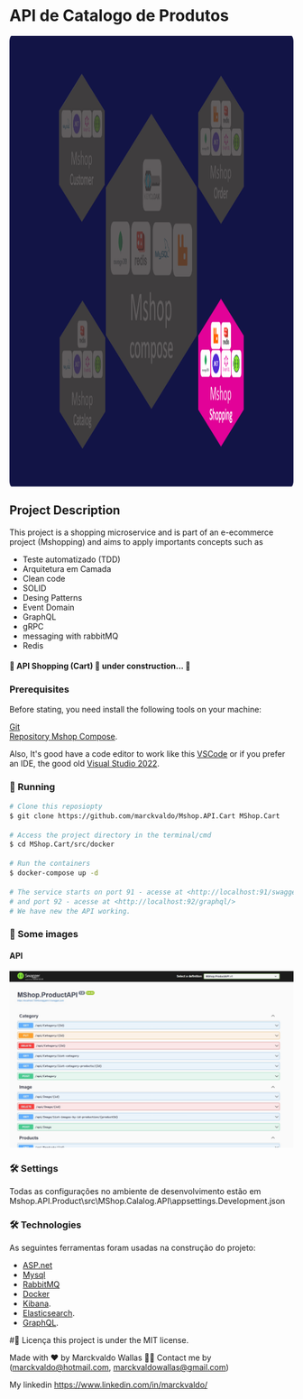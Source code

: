 # API de Catalogo de Produtos

<div style="background-color: #f0f0f0; height:20vh; display: flex; flex-direction: row; justify-content: center;">
<img src="https://github.com/marckvaldo/Mshop.Compose/blob/main/Imagens/Mshop.Shopping.png">
</div>

## Project Description
This project is a shopping microservice and is part of an e-ecommerce project (Mshopping) and aims to apply importants concepts such as
- Teste automatizado (TDD)  <br/>
- Arquitetura em Camada <br/>
- Clean code <br/>
- SOLID <br/>
- Desing Patterns <br/>
- Event Domain <br/>
- GraphQL <br/>
- gRPC <br/>
- messaging with rabbitMQ <br/>
- Redis <br/>

<h4> 
	🚧  API Shopping (Cart) 🚀 under construction...  🚧
</h4>

### Prerequisites

Before stating, you need install the following tools on your machine: 

[Git](https://git-scm.com)<br/>
[Repository Mshop Compose](https://github.com/marckvaldo/Mshop.Compose). <br/>

Also, It's good have a code editor to work like this [VSCode](https://code.visualstudio.com/)
or if you prefer an IDE, the good old [Visual Studio 2022](https://visualstudio.microsoft.com/pt-br/downloads/).

### 🎲 Running

```bash
# Clone this reposiopty
$ git clone https://github.com/marckvaldo/Mshop.API.Cart MShop.Cart

# Access the project directory in the terminal/cmd
$ cd MShop.Cart/src/docker

# Run the containers 
$ docker-compose up -d

# The service starts on port 91 - acesse at <http://localhost:91/swagger/index.html>
# and port 92 - acesse at <http://localhost:92/graphql/>
# We have new the API working.
```
### 🚀 Some images

#### API
<img src="https://github.com/marckvaldo/Mshop.API.Product/blob/main/images/Images.jpg">

### 🛠 Settings
Todas as configurações no ambiente de desenvolvimento estão em Mshop.API.Product\src\MShop.Calalog.API\appsettings.Development.json

### 🛠 Technologies

As seguintes ferramentas foram usadas na construção do projeto:

- [ASP.net](https://dotnet.microsoft.com/en-us/apps/aspnet)
- [Mysql](https://www.mysql.com/)
- [RabbitMQ](https://www.rabbitmq.com/)
- [Docker](https://www.docker.com/)
- [Kibana](https://www.elastic.co/pt/kibana).
- [Elasticsearch](https://www.elastic.co/pt/elasticsearch).
- [GraphQL](https://graphql.org/).


#📝 Licença
this project is under the MIT license.

Made with ❤️ by Marckvaldo Wallas 👋🏽 Contact me by (marckvaldo@hotmail.com, marckvaldowallas@gmail.com) <br/>

My linkedin https://www.linkedin.com/in/marckvaldo/
